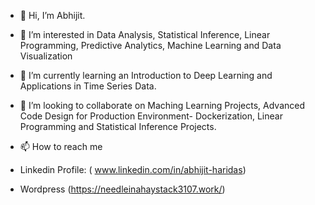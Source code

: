 - 👋 Hi, I’m Abhijit.
- 👀 I’m interested in Data Analysis, Statistical Inference, Linear Programming, Predictive Analytics, Machine Learning and Data Visualization  
- 🌱 I’m currently learning an Introduction to Deep Learning and Applications in Time Series Data.
- 💞️ I’m looking to collaborate on Maching Learning Projects, Advanced Code Design for Production Environment- Dockerization, Linear Programming and Statistical Inference Projects.
- 📫 How to reach me 

- Linkedin Profile: ( www.linkedin.com/in/abhijit-haridas)
- Wordpress (https://needleinahaystack3107.work/)


<!---
needleinahaystack3107/needleinahaystack3107 is a ✨ special ✨ repository because its `README.md` (this file) appears on your GitHub profile.
You can click the Preview link to take a look at your changes.
--->
